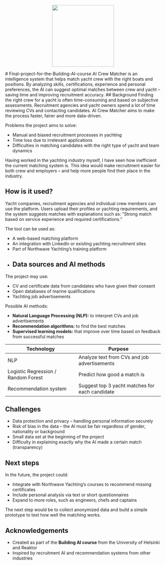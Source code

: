 <p align="center">
  <img src="https://www.northwaveyachting.com/logo.png" width="200">
</p>
# Final-project-for-the-Building-AI-course
AI Crew Matcher is an intelligence system that helps match yacht crew with the right boats and positions.  By analyzing skills, certifications, experience and personal preferences, the AI ​​can suggest optimal matches between crew and yacht – saving time and improving recruitment accuracy.
## Background
Finding the right crew for a yacht is often time-consuming and based on subjective assessments. 
Recruitment agencies and yacht owners spend a lot of time reviewing CVs and contacting candidates. 
AI Crew Matcher aims to make the process faster, fairer and more data-driven.
 
Problems the project aims to solve:
* Manual and biased recruitment processes in yachting
* Time loss due to irrelevant applications
* Difficulties in matching candidates with the right type of yacht and team dynamics

Having worked in the yachting industry myself, I have seen how inefficient the current matching system is. 
This idea would make recruitment easier for both crew and employers – and help more people find their place in the industry.

## How is it used?
Yacht companies, recruitment agencies and individual crew members can use the platform. 
Users upload their profiles or yachting requirements, and the system suggests matches with explanations such as: 
“Strong match based on service experience and required certifications.”

The tool can be used as:
* A web-based matching platform 
* An integration with LinkedIn or existing yachting recruitment sites 
* Part of Northwave Yachting’s training platform
* ## Data sources and AI methods
The project may use:
* CV and certificate data from candidates who have given their consent 
* Open databases of marine qualifications 
* Yachting job advertisements

Possible AI methods:
* **Natural Language Processing (NLP):** to interpret CVs and job advertisements 
* **Recommendation algorithms:** to find the best matches 
* **Supervised learning models:** that improve over time based on feedback from successful matches 

| Technology | Purpose |
| ------- | ------ |
| NLP | Analyze text from CVs and job advertisements |
| Logistic Regression / Random Forest | Predict how good a match is |
| Recommendation system | Suggest top 3 yacht matches for each candidate |

## Challenges
* Data protection and privacy – handling personal information securely 
* Risk of bias in the data – the AI ​​must be fair regardless of gender, nationality or background 
* Small data set at the beginning of the project 
* Difficulty in explaining exactly why the AI ​​made a certain match (transparency)

## Next steps
In the future, the project could:
* Integrate with Northwave Yachting’s courses to recommend missing certificates 
* Include personal analysis via text or short questionnaires 
* Expand to more roles, such as engineers, chefs and captains 

The next step would be to collect anonymized data and build a simple prototype to test how well the matching works.

## Acknowledgements
* Created as part of the **Building AI course** from the University of Helsinki and Reaktor 
* Inspired by recruitment AI and recommendation systems from other industries
